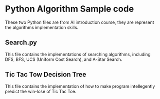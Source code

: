 # Python Algorithm Sample code

These two Python files are from AI introduction course, they are represent the algorithms implementation skills.

## Search.py
This file contains the implementations of searching algorithms, including DFS, BFS, UCS (Uniform Cost Search), and A-Star Search.

## Tic Tac Tow Decision Tree
This file contains the implementation of how to make program intellegently predict the win-lose of Tic Tac Toe.
